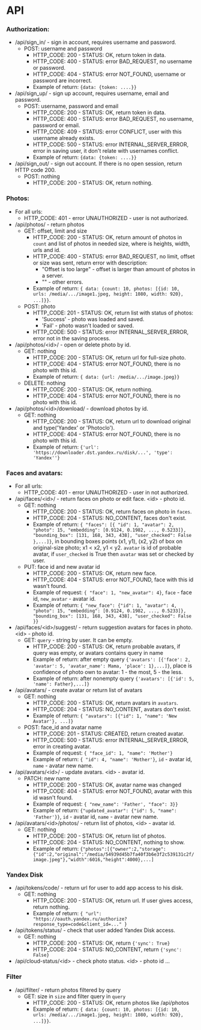 # API
### Authorization:
* /api/sign_in/ - sign in account, requires username and password.
    * POST: username and password
        * HTTP\_CODE: 200 - STATUS: OK, return token in data.
        * HTTP\_CODE: 400 - STATUS: error BAD\_REQUEST, no username or password.
        * HTTP\_CODE: 404 - STATUS: error NOT\_FOUND, username or password are incorrect.
        * Example of return: `{data: {token: ....}}`
* /api/sign_up/ - sign up account, requires username, email and password.
    * POST: username, password and email
        * HTTP\_CODE: 200 - STATUS: OK, return token in data.
        * HTTP\_CODE: 400 - STATUS: error BAD\_REQUEST, no username, password or email.
        * HTTP\_CODE: 409 - STATUS: error CONFLICT, user with this username already exists.
        * HTTP\_CODE: 500 - STATUS: error INTERNAL\_SERVER\_ERROR, error in saving user, it don't relate with usernames conflict.
        * Example of return: `{data: {token: ....}}`
* /api/sign_out/ - sign out account. If there is no open session, return HTTP code 200.
    * POST: nothing
        * HTTP\_CODE: 200 - STATUS: OK, return nothing.
### Photos:
* For all urls:
    * HTTP\_CODE: 401 - error UNAUTHORIZED - user is not authorized.
* /api/photos/ - return photos
    * GET: offset, limit and size
        * HTTP\_CODE: 200 - STATUS: OK, return amount of photos in `count` and list of photos in needed size, where is heights, width, urls and id.
        * HTTP\_CODE: 400 - STATUS: error BAD\_REQUEST, no limit, offset or size was sent, return error with description:
            * "Offset is too large" - offset is larger than amount of photos in a server.
            * "" - other errors.
        * Example of return: `{ data: {count: 10, photos: [{id: 10, urls: /media/.../image1.jpeg, height: 1080, width: 920}, ...]}}`. 
    * POST: photo
        * HTTP\_CODE: 201 - STATUS: OK, return list with status of photos:
            * 'Success' - photo was loaded and saved.
            * 'Fail' - photo wasn't loaded or saved.
        * HTTP\_CODE: 500 - STATUS: error INTERNAL\_SERVER\_ERROR, error not in the saving process.
* /api/photos/\<id\>/ - open or delete photo by id.
    * GET: nothing
        * HTTP\_CODE: 200 - STATUS: OK, return url for full-size photo.
        * HTTP\_CODE: 404 - STATUS: error NOT\_FOUND, there is no photo with this id.
        * Example of return: `{ data: {url: /media/.../image.jpeg}}`
    * DELETE: nothing
        * HTTP\_CODE: 200 - STATUS: OK, return nothing.
        * HTTP\_CODE: 404 - STATUS: error NOT\_FOUND, there is no photo with this id.
* /api/photos/\<id\>/download/ - download photos by id.
    * GET: nothing
        * HTTP\_CODE: 200 - STATUS: OK, return url to download original and type('Yandex' or 'Photoclo').
        * HTTP\_CODE: 404 - STATUS: error NOT\_FOUND, there is no photo with this id.
        * Example of  return: `{'url': 'https://downloader.dst.yandex.ru/disk/...',
        'type': 'Yandex''}`
### Faces and avatars:
* For all urls:
    * HTTP\_CODE: 401 - error UNAUTHORIZED - user in not authorized.
* /api/faces/\<id\>/ - return faces on photo or edit face. \<id\> - photo id.
    * GET: nothing    
        * HTTP\_CODE: 200 - STATUS: OK, return faces on photo in `faces`.
        * HTTP\_CODE: 204 - STATUS: NO\_CONTENT, faces don't exist.
        * Example of return: `{ "faces": [{ "id": 1, "avatar": 2, "photo": 15, "embedding": [0.9124, 0.1982, ..., 0.5233]}, "bounding_box": [131, 168, 343, 438], "user_checked": False },...]}`,
        in bounding boxes points (x1, y1), (x2, y2) of box on original-size photo; x1 < x2, y1 < y2. `avatar` is id of probable avatar, if `user_checked` is True then `avatar` was set or checked by user.
    * PUT: face id and new avatar id
        * HTTP\_CODE: 200 - STATUS: OK, return new face.
        * HTTP\_CODE: 404 - STATUS: error NOT\_FOUND, face with this id wasn't found.
        * Example of request: `{ "face": 1, "new_avatar": 4}`, `face` - face id, `new_avatar` - avatar id.
        * Example of return: `{ "new_face": {"id": 1, "avatar": 4, "photo": 15, "embedding": [0.9124, 0.1982, ..., 0.5233]}, "bounding_box": [131, 168, 343, 438], "user_checked": False }}`
* /api/faces/\<id\>/suggest/ - return suggestion avatars for faces in photo. \<id\> - photo id.
    * GET: `query` - string by user. It can be empty.
        * HTTP\_CODE: 200 - STATUS: OK, return probable avatars, if query was empty, or avatars contains query in name
        * Example of return: after empty query `{'avatars': [{'face': 2, 'avatar': 5, 'avatar_name': Mama, 'place': 1},...]}`, place is confidence of photo own to avatar: 1 - the most, 5 - the less.
        * Example of return: after nonempty query `{'avatars': [{'id': 5, 'name': Father},...]}`
* /api/avatars/ - create avatar or return list of avatars
    * GET: nothing
        * HTTP\_CODE: 200 - STATUS: OK, return avatars in `avatars`.
        * HTTP\_CODE: 204 - STATUS: NO\_CONTENT, avatars don't exist.
        * Example of return: `{ "avatars": [{"id": 1, "name": 'New Avatar'}, ...]}`
    * POST: face_id and avatar name
        * HTTP\_CODE: 201 - STATUS: CREATED, return created avatar.
        * HTTP\_CODE: 500 - STATUS: error INTERNAL\_SERVER\_ERROR, error in creating avatar.
        * Example of request: `{ "face_id": 1, "name": 'Mother'}`
        * Example of return: `{ "id": 4, "name": 'Mother'}`, `id` - avatar id, `name` - avatar new name.
* /api/avatars/\<id\>/ - update avatars. \<id\> - avatar id.
    * PATCH: new name
        * HTTP\_CODE: 200 - STATUS: OK, avatar name was changed
        * HTTP\_CODE: 404 -  STATUS: error NOT\_FOUND, avatar with this id wasn't found.
        * Example of request: `{ "new_name": 'Father', "face": 3}}`
        * Example of return: `{"updated_avatar": {"id": 5, "name": 'Father'}}`, `id` - avatar id, `name` - avatar new name.
* /api/avatars/\<id\>/photos/ - return list of photos, \<id\> - avatar id.
    * GET: nothing
        * HTTP\_CODE: 200 - STATUS: OK, return list of photos.
        * HTTP\_CODE: 204 - STATUS: NO\_CONTENT, nothing to show.
        * Example of return: `{"photos":[{"owner":2,"storage":{"id":2,"original":"/media/54939d45b7fa40f3b6e3f2c539131c2f/image.jpeg"},"width":6016,"height":4000},...]`
### Yandex Disk
* /api/tokens/code/ - return url for user to add app access to his disk.
    * GET: nothing
        * HTTP\_CODE: 200 - STATUS: OK, return url. If user gives access, return nothing.
        * Example of return: `{
    "url": "https://oauth.yandex.ru/authorize?response_type=code&client_id=..."
}`
* /api/tokens/status/ - check that user added Yandex Disk access.
    * GET: nothing
        * HTTP\_CODE: 200 - STATUS: OK, return `{'sync': True}`
        * HTTP\_CODE: 204 - STATUS: NO\_CONTENT, return `{'sync': False}`
* /api/cloud-status/\<id\> - check photo status. \<id\> - photo id
...
### Filter 
* /api/filter/ - return photos filtered by query
    * GET: size in `size` and filter query in `query`
        * HTTP\_CODE: 200 - STATUS: OK, return photos like /api/photos
        * Example of return: `{ data: {count: 10, photos: [{id: 10, urls: /media/.../image1.jpeg, height: 1080, width: 920}, ...]}}`.
    